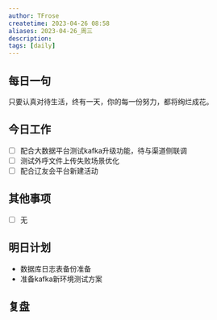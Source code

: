 ```yaml
---
author: TFrose
createtime: 2023-04-26 08:58
aliases: 2023-04-26_周三
description:
tags: [daily]
---
```


## 每日一句
只要认真对待生活，终有一天，你的每一份努力，都将绚烂成花。

## 今日工作
- [ ] 配合大数据平台测试kafka升级功能，待与渠道侧联调
- [ ] 测试外呼文件上传失败场景优化
- [ ] 配合辽友会平台新建活动

## 其他事项
- [ ] 无

## 明日计划
- 数据库日志表备份准备
- 准备kafka新环境测试方案

## 复盘

